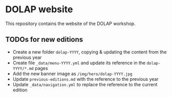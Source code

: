 # DOLAP website

This repository contains the website of the DOLAP workshop.

## TODOs for new editions

- Create a new folder ```dolap-YYYY```, copying & updating the content from the previous year
- Create file ```_data/menu-YYYY.yml``` and update its reference in the ```dolap-YYYY/*.md``` pages
- Add the new banner image as ```/img/hero/dolap-YYYY.jpg```
- Update ```previous-editions.md``` with the reference to the previous year
- Update ```_data/navigation.yml``` to replace the reference to the current edition